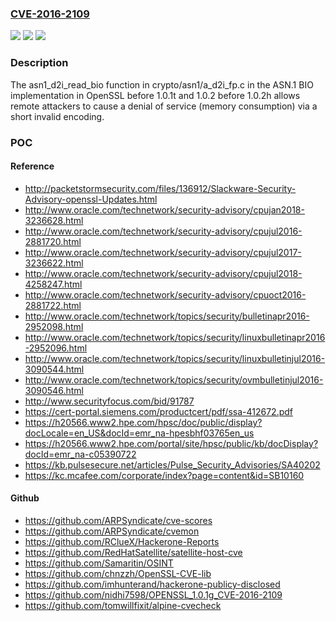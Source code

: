 ### [CVE-2016-2109](https://cve.mitre.org/cgi-bin/cvename.cgi?name=CVE-2016-2109)
![](https://img.shields.io/static/v1?label=Product&message=n%2Fa&color=blue)
![](https://img.shields.io/static/v1?label=Version&message=n%2Fa%20&color=brightgreen)
![](https://img.shields.io/static/v1?label=Vulnerability&message=n%2Fa&color=brightgreen)

### Description

The asn1_d2i_read_bio function in crypto/asn1/a_d2i_fp.c in the ASN.1 BIO implementation in OpenSSL before 1.0.1t and 1.0.2 before 1.0.2h allows remote attackers to cause a denial of service (memory consumption) via a short invalid encoding.

### POC

#### Reference
- http://packetstormsecurity.com/files/136912/Slackware-Security-Advisory-openssl-Updates.html
- http://www.oracle.com/technetwork/security-advisory/cpujan2018-3236628.html
- http://www.oracle.com/technetwork/security-advisory/cpujul2016-2881720.html
- http://www.oracle.com/technetwork/security-advisory/cpujul2017-3236622.html
- http://www.oracle.com/technetwork/security-advisory/cpujul2018-4258247.html
- http://www.oracle.com/technetwork/security-advisory/cpuoct2016-2881722.html
- http://www.oracle.com/technetwork/topics/security/bulletinapr2016-2952098.html
- http://www.oracle.com/technetwork/topics/security/linuxbulletinapr2016-2952096.html
- http://www.oracle.com/technetwork/topics/security/linuxbulletinjul2016-3090544.html
- http://www.oracle.com/technetwork/topics/security/ovmbulletinjul2016-3090546.html
- http://www.securityfocus.com/bid/91787
- https://cert-portal.siemens.com/productcert/pdf/ssa-412672.pdf
- https://h20566.www2.hpe.com/hpsc/doc/public/display?docLocale=en_US&docId=emr_na-hpesbhf03765en_us
- https://h20566.www2.hpe.com/portal/site/hpsc/public/kb/docDisplay?docId=emr_na-c05390722
- https://kb.pulsesecure.net/articles/Pulse_Security_Advisories/SA40202
- https://kc.mcafee.com/corporate/index?page=content&id=SB10160

#### Github
- https://github.com/ARPSyndicate/cve-scores
- https://github.com/ARPSyndicate/cvemon
- https://github.com/RClueX/Hackerone-Reports
- https://github.com/RedHatSatellite/satellite-host-cve
- https://github.com/Samaritin/OSINT
- https://github.com/chnzzh/OpenSSL-CVE-lib
- https://github.com/imhunterand/hackerone-publicy-disclosed
- https://github.com/nidhi7598/OPENSSL_1.0.1g_CVE-2016-2109
- https://github.com/tomwillfixit/alpine-cvecheck

